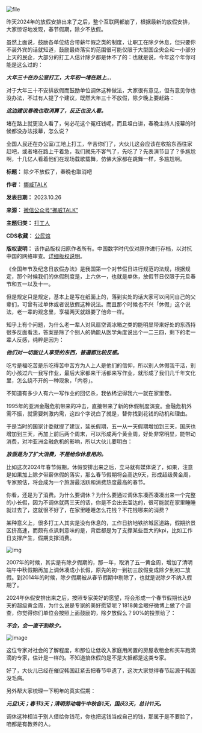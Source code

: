 ![file](https://chinadigitaltimes.net/chinese/files/2023/10/image-1698317514223.png)


昨天2024年的放假安排出来了之后，整个互联网都崩了，根据最新的放假安排，大家惊讶地发现，春节假期，除夕不放假。


虽然上面说，鼓励各单位结合带薪年假之类的制度，让职工在除夕休息，但只要你不装外宾的话就知道，鼓励最终落实的范围很可能仅限于大型国企央企和一小部分上天的民企，大部分的打工人估计除夕都是休不了的：也就是说，今年这个年你可能是这么过的：


***大年三十在办公室打工，大年初一堵在路上…*** 


对于大年三十不安排放假而鼓励单位调休这种做法，大家很有意见，但有意见你也没办法，不过有人提了个建议，既然大年三十不放假，除夕晚上要赶路：


***这边建议春晚也取消算了，反正也没人看。*** 


堵在路上就更没人看了，何必花这个冤枉钱呢，而且坦白讲，春晚主持人报幕的时候都没办法报幕，怎么说？


全国人民还在办公室/工地上打工，辛苦你们了，大伙儿这会应该在收拾东西往家赶吧，或者堵在路上干着急，我们就先不客气了，先吃了？先表演节目了？多尴尬啊，十几亿人看着他们在现场载歌载舞，仿佛大家都在跳舞一样，多尴尬啊。




**标题：** 除夕不放假了，春晚也取消吧  

**作者：** [挪威TALK](https://chinadigitaltimes.net/space/挪威TALK)  

**发表日期：** 2023.10.26  

**来源：** [微信公众号“挪威TALK”](https://web.archive.org/web/https://mp.weixin.qq.com/s/Cycgx7-6fr1Nf2_9oB5aYQ)  

**主题归类：** [打工人](https://chinadigitaltimes.net/space/打工人)  

**CDS收藏：** [公民馆](https://chinadigitaltimes.net/space/%E5%85%AC%E6%B0%91%E9%A6%86)  

**版权说明：** 该作品版权归原作者所有。中国数字时代仅对原作进行存档，以对抗中国的网络审查。[详细版权说明](https://chinadigitaltimes.net/chinese/copyright)。


《全国年节及纪念日放假办法》是我国第一个对节假日进行规范的法规，根据规定，那个时候我们的休假制度是，上六休一，也就是单休，放假节日仅限于元旦春节和五一以及十一。


但是规定只是规定，基本上是写在纸面上的，落到实处的话大家可以问问自己的父辈们，可曾有过单休或者说放假这种说法。而且那个时候也不兴「休假」这个说法，老一辈的观念里，享福两天就跟要了他命一样。


知乎上有个问题，为什么老一辈人对风扇空调冰箱之类的能明显带来好处的东西持很多反面看法，答案是除了个别人的确能从医学角度说出个一二三四，剩下的老一辈人反感，纯粹是因为：


***他们对一切能让人享受的东西，普遍都比较反感。*** 


吃亏是福吃苦是乐吃得苦中苦方为人上人是他们的信仰，所以别人休假我干活，别的小孩过六一我写作业，最后大家都来干活都来写作业，就形成了我们几千年文化里，怎么绕不开的一种现象，「内卷」。


不知道有多少人有六一写作业的回忆杀，我依稀记得我六一就在家里卷。


1995年的亚洲金融危机带来的冲击，直接带来了新的休假制度演变。金融危机外需不振，就需要刺激内需，这四个字说白了就是，替你找到花钱的动机和理由。


于是当时的国家计委就提了建议，延长假期，五一从一天假期增加到三天，国庆也增加到三天，再加上前后两个周末，可以形成两个黄金周，好处非常明显，能带动消费，对冲亚洲金融危机的影响，所以大伙儿要明白：


***放假是为了扩大消费，不是给你休息用的。*** 


比如这次2024年春节假期，休假安排出来之后，立马就有媒体说了，如果，注意是如果加上除夕带薪休假的落实，那么春节假期将会高达9天，形成超级黄金周，专家预估，将会成为一个旅游最活跃和消费热度最高的春节。


你看，还是为了消费。为什么要调休？为什么要通过调休东凑西凑凑出来一个完整的小长假，因为不调休就两三天的话，你是不会出去溜达的，很可能就在家里睡睡就过去了，这就很不好了，在家里睡睡怎么花钱？不花钱哪来的消费？


某种意义上，很多打工人其实是没有休息的，工作日挤地铁挤城区道路，假期挤景区挤高速，而颇有点讽刺意味的是，背后都是为了支撑某些巨大的kpi，比如工作日支撑产生，假期支撑消费。


![img](https://chinadigitaltimes.net/chinese/files/2023/10/骡马假日.jpg)


2007年的时候，其实是有除夕假期的，那一年，取消了五一黄金周，增加了清明端午中秋假期再加上调休凑成小长假，原先的初一到初三放假变成除夕到初二放假。到2014年的时候，除夕假期被从春节假期中剔除了，也就是说除夕不纳入假期了。


2024年休假安排出来之后，按照专家美好的愿望，将会形成一个春节假期长达9天的超级黄金周，为什么说是专家的美好愿望呢？1818黄金眼仔微博上做了个调查，你觉得你们单位会按照上面鼓励的，除夕放假么？90%的投票给了：


***不会，会一直干到除夕。*** 


![image](https://chinadigitaltimes.net/chinese/files/2023/10/post-701465-653a4670afcf5.)


这位专家对社会的了解程度，和那位让低收入家庭用闲置的房屋收租金和买车跑滴滴的专家，估计是一样的。不知道搞休假的是不是大抵都是这类专家。


好了，大伙儿已经在催促韩国赶紧去把春节申遗了，这次大家觉得春节起源于韩国没毛病。


另外帮大家梳理一下明年的真实假期：


***元旦1天；春节3天；清明劳动端午中秋各1天，国庆3天，总计11天。*** 


调休这种相当于别人借给你钱花，你也把这钱当成自己的钱，那属于是不要脸了，咱都是有教养的人。

